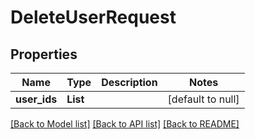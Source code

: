 # DeleteUserRequest
## Properties

| Name | Type | Description | Notes |
|------------ | ------------- | ------------- | -------------|
| **user\_ids** | **List** |  | [default to null] |

[[Back to Model list]](../README.md#documentation-for-models) [[Back to API list]](../README.md#documentation-for-api-endpoints) [[Back to README]](../README.md)

